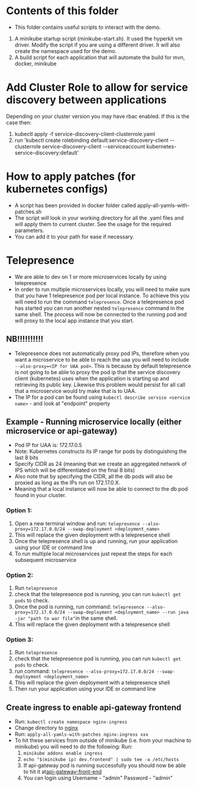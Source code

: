 # Contents of this folder
- This folder contains useful scripts to interact with the demo.
1. A minikube startup script (minikube-start.sh). It used the hyperkit vm driver. Modify
the script if you are using a different driver.
It will also create the namespace used for the demo.
2. A build script for each application that will automate the build for mvn, docker, minikube

# Add Cluster Role to allow for service discovery between applications
Depending on your cluster version you may have rbac enabled. If this is the case then:
1. kubectl apply -f service-discovery-client-clusterrole.yaml
2. run 'kubectl create rolebinding default:service-discovery-client --clusterrole service-discovery-client --serviceaccount kubernetes-service-discovery:default'

# How to apply patches (for kubernetes configs)
- A script has been provided in docker folder called apply-all-yamls-with-patches.sh
- The script will look in your working directory for all the .yaml files and will apply them to current cluster. See the usage for the required parameters.
- You can add it to your path for ease if necessary. 

# Telepresence
- We are able to dev on 1 or more microservices locally by using telepresence
- In order to run multiple microservices locally, you will need to make sure that you have 1 telepresence pod per local instance. 
To achieve this you will need to run the command `telepresence`. Once a telepresence pod has started you can run another nested `telepresence`
command in the same shell. The process will now be connected to the running pod and will proxy to the local app instance that you start.

## NB!!!!!!!!!!
- Telepresence does not automatically proxy pod IPs, therefore when you want a microservice to be able to reach the uaa
   you will need to include `--also-proxy=<IP for UAA pod>`. This is because by default telepresence is not going to be able to 
   proxy the pod ip that the service discovery client (kubernetes) uses when the application is starting up and retrieving its public key.
   Likewise this problem would persist for all call that a microservice would try make that is to UAA.
- The IP for a pod can be found using `kubectl describe service <service name>` - and look at "endpoint" property

## Example - Running microservice locally (either microservice or api-gateway)
- Pod IP for UAA is: 172.17.0.5
- Note: Kubernetes constructs its IP range for pods by distinguishing the last 8 bits
- Specify CIDR as 24 (meaning that we create an aggregated network of IPS which will be differentiated on the final 8 bits)
- Also note that by specifying the CIDR, all the db pods will also be proxied as long as the IPs run on 172.17.0.X. 
- Meaning that a local instance will now be able to connect to the db pod found in your cluster.

### Option 1:
1. Open a new terminal window and run: `telepresence --also-proxy=172.17.0.0/24 --swap-deployment <deployment_name>`
2. This will replace the given deployment with a telepresence shell
3. Once the telepresence shell is up and running, run your application using your IDE or command line
4. To run multiple local microservices just repeat the steps for each subsequent microservice

### Option 2: 
1. Run `telepresence`
2. check that the telepresence pod is running, you can run `kubectl get pods` to check.
1. Once the pod is running, run command: `telepresence --also-proxy=172.17.0.0/24 --swap-deployment <deployment_name> --run java -jar "path to war file"`in the same shell.
1. This will replace the given deployment with a telepresence shell

### Option 3: 
1. Run `telepresence`
2. check that the telepresence pod is running, you can run `kubectl get pods` to check.
1. run command: `telepresence --also-proxy=172.17.0.0/24 --swap-deployment <deployment_name>`
1. This will replace the given deployment with a telepresence shell
2. Then run your application using your IDE or command line

## Create ingress to enable api-gateway frontend
- Run: `kubectl create namespace nginx-ingress`
- Change directory to [nginx](/nginx/)
- Run: `apply-all-yamls-with-patches nginx-ingress xxx`
- To hit these services from outside of minikube (i.e. from your machine to minikube) you will need to do the following:
Run:
    1. `minikube addons enable ingress`
    2. `echo "$(minikube ip) dev.frontend" | sudo tee -a /etc/hosts`
    3. If api-gateway pod is running successfully you should now be able to hit it at[api-gateway-front-end](http://dev.frontend)
    4. You can login using Username - "admin" Password - "admin"
 

